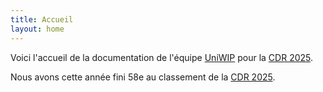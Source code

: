 ```yaml
---
title: Accueil
layout: home
---
```


Voici l'accueil de la documentation de l'équipe [UniWIP] pour la [CDR 2025].

Nous avons cette année fini 58e au classement de la [CDR 2025].


[UniWIP]: https://github.com/orgs/Unimakers/teams/uniwip
[CDR 2025]: https://www.coupederobotique.fr/edition-2025/
[README]: https://github.com/just-the-docs/just-the-docs-template/blob/main/README.md
[Jekyll]: https://jekyllrb.com
[GitHub Pages / Actions workflow]: https://github.blog/changelog/2022-07-27-github-pages-custom-github-actions-workflows-beta/
[use this template]: https://github.com/just-the-docs/just-the-docs-template/generate
